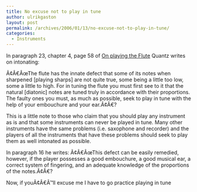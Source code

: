 ```yaml
---
title: No excuse not to play in tune
author: ulrikgaston
layout: post
permalink: /archives/2006/01/13/no-excuse-not-to-play-in-tune/
categories:
  - Instruments
---
```

In paragraph 23, chapter 4, page 58 of [On playing the Flute][1] Quantz writes on intonating:

Ã¢Â€ÂœThe flute has the innate defect that some of its notes when sharpened [playing sharps] are not quite true, some being a little too low, some a little to high. For in tuning the flute you must first see to it that the natural [diatonic] notes are tuned truly in accordance with their proportions. The faulty ones you must, as much as possible, seek to play in tune with the help of your embouchure and your ear.Ã¢Â€?

This is a little note to those who claim that you should play any instrument as is and that some instruments can never be played in tune. Many other instruments have the same problems (i.e. saxophone and recorder) and the players of all the instruments that have these problems should seek to play them as well intonated as possible.

In paragraph 16 he writes: Ã¢Â€ÂœThis defect can be easily remedied, however, if the player possesses a good embouchure, a good musical ear, a correct system of fingering, and an adequate knowledge of the proportions of the notes.Ã¢Â€?

Now, if youÃ¢Â€Â™ll excuse me I have to go practice playing in tune

 [1]: /2005/12/31/musicians-benefit-from-academic-studies